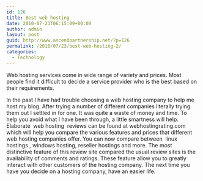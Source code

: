 ```yaml
---
id: 126
title: Best web hosting
date: 2010-07-23T06:15:09+00:00
author: admin
layout: post
guid: http://www.ascendpartnership.net/?p=126
permalink: /2010/07/23/best-web-hosting-2/
categories:
  - Technology
---
```

Web hosting services come in wide range of variety and prices. Most people find it difficult to decide a service provider who is the best based on their requirements. 

In the past I have had trouble choosing a web hosting company to help me host my blog. After trying a number of different companies literally trying them out I settled in for one. It was quite a waste of money and time. To help you avoid what I have been through, a little smartness will help. Elaborate &nbsp;web hosting&nbsp; reviews can be found at webhostingrating.com which will help you compare the various features and prices that different web hosting companies offer. You can now compare between &nbsp;linux hostings&nbsp;, windows hosting, reseller hostings and more. The most distinctive feature of this review site compared the usual review sites is the availability of comments and ratings. These feature allow you to greatly interact with other customers of the hosting company. The next time you have you decide on a hosting company, have an easier life.